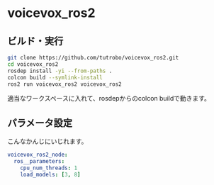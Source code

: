 # voicevox_ros2

## ビルド・実行

```bash
git clone https://github.com/tutrobo/voicevox_ros2.git
cd voicevox_ros2
rosdep install -yi --from-paths .
colcon build --symlink-install
ros2 run voicevox_ros2 voicevox_ros2
```

適当なワークスペースに入れて、rosdepからのcolcon buildで動きます。

## パラメータ設定

こんなかんじにいじれます。

```yaml
voicevox_ros2_node:
  ros__parameters:
    cpu_num_threads: 1
    load_models: [3, 8]
```
